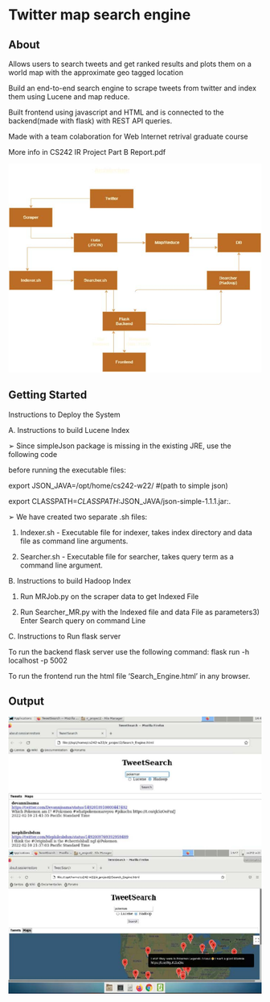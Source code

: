 # Twitter map search engine
## About <a name = "about"></a>

Allows users to search tweets and get ranked results and plots them on a world map with the approximate geo tagged location

Build an end-to-end search engine to scrape tweets from twitter and index them using Lucene and map reduce.

Built frontend using javascript and HTML and is  connected to the backend(made with flask) with REST API queries.

Made with a team colaboration for Web Internet retrival graduate course

More info in CS242 IR Project Part B Report.pdf

![Kiku](./pics/architecture.jpg)

## Getting Started <a name = "getting_started"></a>
Instructions to Deploy the System

A. Instructions to build Lucene Index

➢ Since simpleJson package is missing in the existing JRE, use the following code

before running the executable files:

export JSON_JAVA=/opt/home/cs242-w22/ #(path to simple json)

export CLASSPATH=$CLASSPATH:$JSON_JAVA/json-simple-1.1.1.jar:.

➢ We have created two separate .sh files:

1. Indexer.sh - Executable file for indexer, takes index directory and data file
as command line arguments.

2. Searcher.sh - Executable file for searcher, takes query term as a command
line argument.

B. Instructions to build Hadoop Index

1) Run MRJob.py on the scraper data to get Indexed File

2) Run Searcher_MR.py with the Indexed file and data File as parameters3) Enter
Search query on command Line

C. Instructions to Run flask server

To run the backend flask server use the following command:
flask run -h localhost -p 5002

To run the frontend run the html file ‘Search_Engine.html’ in any browser.

## Output <a name = "usage"></a>

![Kiku](./pics/o1.jpg)
![Kiku](./pics/o2.jpg)